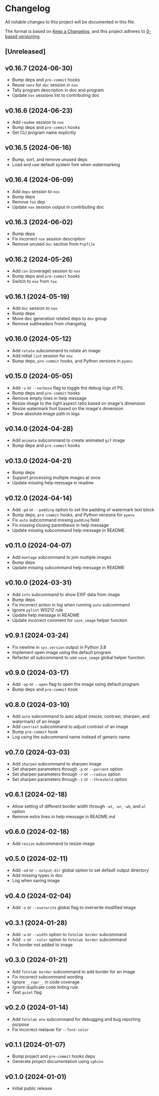 # Changelog

All notable changes to this project will be documented in this file.

The format is based on [Keep a Changelog](https://keepachangelog.com/en/1.0.0/),
and this project adheres to [0-based versioning](https://0ver.org/).

## [Unreleased]

## v0.16.7 (2024-06-30)

- Bump deps and `pre-commit` hooks
- Reuse `venv` for `doc` session in `nox`
- Tally program description in doc and program
- Update `nox` sessions list to contributing doc

## v0.16.6 (2024-06-23)

- Add `readme` session to `nox`
- Bump deps and `pre-commit` hooks
- Set CLI program name explicitly

## v0.16.5 (2024-06-16)

- Bump, sort, and remove unused deps
- Load and use default system font when watermarking

## v0.16.4 (2024-06-09)

- Add `deps` session to `nox`
- Bump deps
- Remove `tox` dep
- Update `nox` session output in contributing doc

## v0.16.3 (2024-06-02)

- Bump deps
- Fix incorrect `nox` session description
- Remove unused `doc` section from `Pipfile`

## v0.16.2 (2024-05-26)

- Add `cov` (coverage) session to `nox`
- Bump deps and `pre-commit` hooks
- Switch to `nox` from `tox`

## v0.16.1 (2024-05-19)

- Add `doc` session to `nox`
- Bump deps
- Move doc generation related deps to `dev` group
- Remove subheaders from changelog

## v0.16.0 (2024-05-12)

- Add `rotate` subcommand to rotate an image
- Add initial `lint` session for `nox`
- Bump deps, `pre-commit` hooks, and Python versions in `pyenv`

## v0.15.0 (2024-05-05)

- Add `-v` or `--verbose` flag to toggle the debug logs of PIL
- Bump deps and `pre-commit` hooks
- Remove empty lines in help message
- Resize image to the right aspect ratio based on image's dimension
- Resize watermark font based on the image's dimension
- Show absolute image path in logs

## v0.14.0 (2024-04-28)

- Add `animate` subcommand to create animated `gif` image
- Bump deps and `pre-commit` hooks

## v0.13.0 (2024-04-21)

- Bump deps
- Support processing multiple images at once
- Update missing help message in readme

## v0.12.0 (2024-04-14)

- Add `-pd` or `--padding` option to set the padding of watermark text block
- Bump deps, `pre-commit` hooks, and Python versions for `pyenv`
- Fix `auto` subcommand missing `padding` field
- Fix missing closing parenthesis in help message
- Update missing subcommand help message in README

## v0.11.0 (2024-04-07)

- Add `montage` subcommand to join multiple images
- Bump deps
- Update missing subcommand help message in README

## v0.10.0 (2024-03-31)

- Add `info` subcommand to show EXIF data from image
- Bump deps
- Fix incorrect action in log when running `auto` subcommand
- Ignore `pylint` W0212 rule
- Update help message in README
- Update incorrect comment for `save_image` helper function

## v0.9.1 (2024-03-24)

- Fix newline in `sys.version` output in Python 3.8
- Implement open image using the default program
- Refactor all subcommand to use `save_image` global helper function

## v0.9.0 (2024-03-17)

- Add `-op` or `--open` flag to open the image using default program
- Bump deps and `pre-commit` hook

## v0.8.0 (2024-03-10)

- Add `auto` subcommand to auto adjust (resize, contrast, sharpen, and watermark) of an image
- Add `contrast` subcommand to adjust contrast of an image
- Bump `pre-commit` hook
- Log using the subcommand name instead of generic name

## v0.7.0 (2024-03-03)

- Add `sharpen` subcommand to sharpen image
- Set sharpen parameters through `-p` or `--percent` option
- Set sharpen parameters through `-r` or `--radius` option
- Set sharpen parameters through `-t` or `--threshold` option

## v0.6.1 (2024-02-18)

- Allow setting of different border width through `-wt`, `-wr`, `-wb`, and `wl`
  option
- Remove extra lines in help message in README.md

## v0.6.0 (2024-02-18)

- Add `resize` subcommand to resize image

## v0.5.0 (2024-02-11)

- Add `-od` or `--output-dir` global option to set default output directory
- Add missing types in doc
- Log when saving image

## v0.4.0 (2024-02-04)

- Add `-o` or `--overwrite` global flag to overwrite modified image

## v0.3.1 (2024-01-28)

- Add `-w` or `--width` option to `fotolab border` subcommand
- Add `-c` or `--color` option to `fotolab border` subcommand
- Fix border not added to image

## v0.3.0 (2024-01-21)

- Add `fotolab border` subcommand to add border for an image
- Fix incorrect subcommand wording
- Ignore `__repr__` in code coverage
- Ignore duplicate code linting rule
- Test `quiet` flag

## v0.2.0 (2024-01-14)

- Add `fotolab env` subcommand for debugging and bug reporting purpose
- Fix incorrect metavar for `--font-color`

## v0.1.1 (2024-01-07)

- Bump project and `pre-commit` hooks deps
- Generate project documentation using `sphinx`

## v0.1.0 (2024-01-01)

- Initial public release

